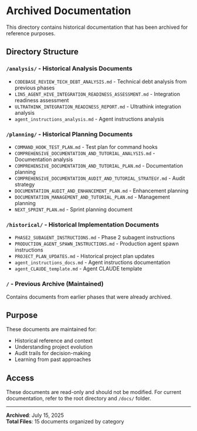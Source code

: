 # Archived Documentation

This directory contains historical documentation that has been archived for reference purposes.

## Directory Structure

### `/analysis/` - Historical Analysis Documents
- `CODEBASE_REVIEW_TECH_DEBT_ANALYSIS.md` - Technical debt analysis from previous phases
- `LIN5_AGENT_HIVE_INTEGRATION_READINESS_ASSESSMENT.md` - Integration readiness assessment  
- `ULTRATHINK_INTEGRATION_READINESS_REPORT.md` - Ultrathink integration analysis
- `agent_instructions_analysis.md` - Agent instructions analysis

### `/planning/` - Historical Planning Documents
- `COMMAND_HOOK_TEST_PLAN.md` - Test plan for command hooks
- `COMPREHENSIVE_DOCUMENTATION_AND_TUTORIAL_ANALYSIS.md` - Documentation analysis
- `COMPREHENSIVE_DOCUMENTATION_AND_TUTORIAL_PLAN.md` - Documentation planning
- `COMPREHENSIVE_DOCUMENTATION_AUDIT_AND_TUTORIAL_STRATEGY.md` - Audit strategy
- `DOCUMENTATION_AUDIT_AND_ENHANCEMENT_PLAN.md` - Enhancement planning
- `DOCUMENTATION_MANAGEMENT_AND_TUTORIAL_PLAN.md` - Management planning
- `NEXT_SPRINT_PLAN.md` - Sprint planning document

### `/historical/` - Historical Implementation Documents
- `PHASE2_SUBAGENT_INSTRUCTIONS.md` - Phase 2 subagent instructions
- `PRODUCTION_AGENT_SPAWN_INSTRUCTIONS.md` - Production agent spawn instructions
- `PROJECT_PLAN_UPDATES.md` - Historical project plan updates
- `agent_instructions_docs.md` - Agent instructions documentation
- `agent_CLAUDE_template.md` - Agent CLAUDE template

### `/` - Previous Archive (Maintained)
Contains documents from earlier phases that were already archived.

## Purpose

These documents are maintained for:
- Historical reference and context
- Understanding project evolution
- Audit trails for decision-making
- Learning from past approaches

## Access

These documents are read-only and should not be modified. For current documentation, refer to the root directory and `/docs/` folder.

---

**Archived**: July 15, 2025  
**Total Files**: 15 documents organized by category